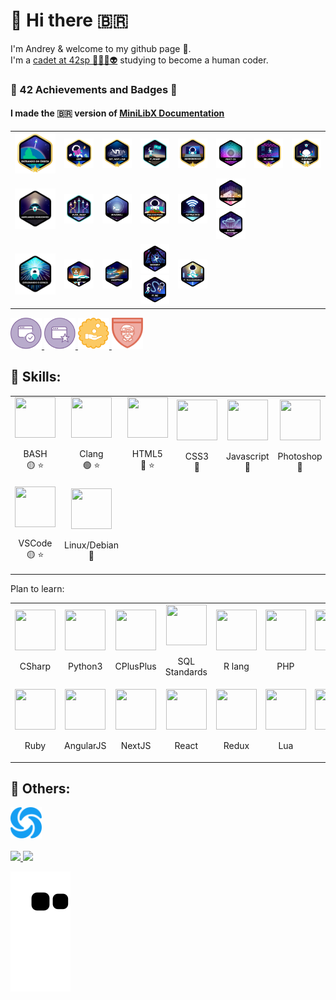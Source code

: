 # 👋 Hi there 🇧🇷
I'm Andrey & welcome to my github page 🙂.<br>
I'm a <a href="https://profile.intra.42.fr/users/adantas-" target="_blank">cadet at 42sp 👨‍🚀🚀👽</a> studying to become a <bold>human coder</bold>.<br>

[comment]: <> (My evolution on the 42 CV)

### 🤖 42 Achievements and Badges 🏅

#### I made the 🇧🇷 version of [MiniLibX Documentation](https://github.com/andreyvdl/MiniLibX_my_docs)<br>

<table>
	<tr>
		<td><img src="./images/phase_onem.png" alt="MISSION CLEAR" width="175px"></td>
		<td><a href="https://github.com/andreyvdl/42-libft" target="_blank"><img src="./images/libftm.png" alt="Silêncio na biblioteca 🤫" width="125px"></a></td>
		<td><a href="https://github.com/andreyvdl/42-get-next-line" target="_blank"><img src="./images/get_next_linem.png" alt="Raba eni" width="125px"></a></td>
		<td><a href="https://github.com/andreyvdl/42-ft_printf" target="_blank"><img src="./images/ft_printfe.png" alt="agora da pra usar printf" width="125px"></a></td>
		<td><a href="https://github.com/andreyvdl/42-Born2BeRoot" target="_blank"><img src="./images/born2berootm.png" alt="já da pra formatar o pc" width="125px"></a>
		<td><a href="https://github.com/andreyvdl/42-fract-ol" target="_blank"><img src="./images/fract-oln.png" alt="funny colors go brrrrrrrrrrrr" width="125px"></a></td>
		<td><a href="https://github.com/andreyvdl/42-so_long" target="_blank"><img src="./images/so_longm.png" alt="7 ou mais funções todo dia" width="125px"></a></td>
		<td><a href="https://github.com/andreyvdl/42-minitalk" target="_blank"><img src="./images/minitalkm.png" alt="... --- ..." width="125px"></a></td>
	</tr>
	<tr>
		<td><img src="./images/phase_twon.png" alt="CONGRATULATIONS" width="175px"></td>
		<td><a href="https://github.com/andreyvdl/42-push_swap" target="_blank"><img src="./images/push_swape.png" alt="joga pra cá, joga pra lá" width="125px"></a></td>
		<td><img src="./images/minishelln.png" alt="/dev/null$>" width="125px"></td>
		<td><img src="./images/philosophersn.png" alt="So solo che non so niente" width="125px"></td>
		<td><img src="./images/netpracticen.png" alt="157.40.95.145" width="125px"></td>
		<td><img src="./images/cub3dn.png" alt="RIP AND TEAR UNTIL IS DONE" width="125px"><br><img src="./images/minirtn.png" alt="WOW NICE GRAPHICS" width="125px"></td>
	</tr>
	<tr>
		<td><img src="./images/phase_threen.png" alt="$USER LEVEL 99 HP:$hp_cur/$hp_max MP:$mp_cur/$mp_max" width="175px"></td>
		<td><img src="./images/cppn.png" alt="printf(%d, C++)" width="125px"></td>
		<td><img src="./images/inceptionn.png" alt="ng." width="125px"></td>
		<td><img src="./images/webservn.png" alt="HTTPS://" width="125px"><br><img src="./images/ft_ircn.png" alt="DISCORDO" width="125px"></td>
		<td><img src="./images/ft_transcendencen.png" alt="I AM THE GOD OF CODE" width="125px"></td>
	</tr>
</table>

<a href="https://github.com/andreyvdl/Piscine-July2022" target="_blank">
<img src="./images/validaded3.svg" alt="projeto validado" width="50" height="50"> <img src="./images/bonus_hunter.svg" alt="caçadores de bonus" width="50" height="50"> <img src="./images/rich1.svg" alt="here comes the money" width="50" height="50"> <img src="./images/billgates1.svg" alt="todo programador é preguiçoso" width="50" height="50">
</a>

[comment]: <> (Things i know how to work)
[comment]: <> (The arrow tells how good I'am with this skill)
[comment]: <> (The star tells if is something I like to use)

## 🔰 Skills:

<table>
	<tr>
		<td align="center">
			<img src="https://cdn.jsdelivr.net/gh/devicons/devicon/icons/bash/bash-original.svg" width="65" height="65"><br>
			<p>BASH<br>🟡 ⭐</p>
		</td>
		<td align="center">
			<img src="https://cdn.jsdelivr.net/gh/devicons/devicon/icons/c/c-plain.svg" width="65" height="65"><br>
			<p>Clang<br>🟢 ⭐</p>
		</td>
		<td align="center">
			<img src="https://cdn.jsdelivr.net/gh/devicons/devicon/icons/html5/html5-plain-wordmark.svg" width="65" height="65"><br>
			<p>HTML5<br>🔴 ⭐</p>
		</td>
		<td align="center">
			<img src="https://cdn.jsdelivr.net/gh/devicons/devicon/icons/css3/css3-plain-wordmark.svg" width="65" height="65"><br>
			<p>CSS3<br>🔴</p>
		</td>
		<td align="center">
			<img src="https://cdn.jsdelivr.net/gh/devicons/devicon/icons/javascript/javascript-plain.svg" width="65" height="65"><br>
			<p>Javascript<br>🔴</p>
		</td>
		<td align="center">
			<img src="https://cdn.jsdelivr.net/gh/devicons/devicon/icons/photoshop/photoshop-line.svg" width="65" height="65"><br>
			<p>Photoshop<br>🔴</p>
		</td>
		<td align="center">
			<img src="https://cdn.jsdelivr.net/gh/devicons/devicon/icons/vim/vim-original.svg" width="65" height="65"><br>
			<p>VIM<br>🟡</p>
		</td>
		<td align="center">
			<img src="https://cdn.jsdelivr.net/gh/devicons/devicon/icons/go/go-original-wordmark.svg" width="65" height="65"><br>
			<p>GOlang<br>🔴 ⭐</p>
		</td>
	</tr>
	<tr>	
		<td align="center">
			<img src="https://cdn.jsdelivr.net/gh/devicons/devicon/icons/vscode/vscode-original-wordmark.svg" width="65" height="65"><br>
			<p>VSCode<br>🟡 ⭐</p>
		</td>
		<td align="center">
			<img src="https://cdn.jsdelivr.net/gh/devicons/devicon/icons/debian/debian-plain-wordmark.svg" width="65" height="65"><br>
			<p>Linux/Debian<br>🔴</p>
		</td>
	</tr>
</table>

Plan to learn:

<table>
	<tr>
		<td align="center">
            <img src="https://cdn.jsdelivr.net/gh/devicons/devicon/icons/csharp/csharp-plain.svg" width="65" height="65"><br>
			<p>CSharp</p>
		</td>
		<td align="center">
            <img src="https://cdn.jsdelivr.net/gh/devicons/devicon/icons/python/python-original-wordmark.svg" width="65" height="65"><br>
			<p>Python3</p>
		</td>
		<td align="center">
            <img src="https://cdn.jsdelivr.net/gh/devicons/devicon/icons/cplusplus/cplusplus-plain.svg" width="65" height="65"><br>
			<p>CPlusPlus</p>
		</td>
		<td align="center">
			<img src="https://cdn.jsdelivr.net/gh/devicons/devicon/icons/mysql/mysql-original-wordmark.svg" width="65" height="65"><br>
			<p>SQL Standards</p>
		</td>
		<td align="center">
			<img src="https://cdn.jsdelivr.net/gh/devicons/devicon/icons/r/r-original.svg" width="65" height="65"><br>
			<p>R lang</p>
		</td>
		<td align="center">
			<img src="https://cdn.jsdelivr.net/gh/devicons/devicon/icons/php/php-plain.svg" width="65" height="65"><br>
			<p>PHP</p>
		</td>
		<td align="center">
			<img src="https://cdn.jsdelivr.net/gh/devicons/devicon/icons/java/java-original-wordmark.svg" width="65" height="65"><br>
			<p>Java</p>
		</td>
		<td align="center">
			<img src="https://cdn.jsdelivr.net/gh/devicons/devicon/icons/kotlin/kotlin-original-wordmark.svg" width="65" height="65"><br>
			<p>Kotlin</p>
		</td>
	</tr>
	<tr>
		<td align="center">
			<img src="https://cdn.jsdelivr.net/gh/devicons/devicon/icons/ruby/ruby-original-wordmark.svg" width="65" height="65"><br>
			<p>Ruby</p>
		</td>
		<td align="center">
			<img src="https://cdn.jsdelivr.net/gh/devicons/devicon/icons/angularjs/angularjs-original-wordmark.svg" width="65" height="65"><br>
			<p>AngularJS</p>
		</td>
		<td align="center">
			<img src="https://cdn.jsdelivr.net/gh/devicons/devicon/icons/nextjs/nextjs-original.svg" width="65" height="65"><br>
			<p>NextJS</p>
		</td>
		<td align="center">
			<img src="https://cdn.jsdelivr.net/gh/devicons/devicon/icons/react/react-original.svg" width="65" height="65"><br>
			<p>React</p>
		</td>
		<td align="center">
			<img src="https://cdn.jsdelivr.net/gh/devicons/devicon/icons/redux/redux-original.svg" width="65" height="65"><br>
			<p>Redux</p>
		</td>
		<td align="center">
			<img src="https://cdn.jsdelivr.net/gh/devicons/devicon/icons/lua/lua-original-wordmark.svg" width="65" height="65"><br>
			<p>Lua</p>
		</td>
		<td align="center">
			<img src="https://cdn.jsdelivr.net/gh/devicons/devicon/icons/perl/perl-original.svg" width="65" height="65"><br>
			<p>Perl</p>
		</td>
	</tr>
</table>

## 🧠 Others:
<a href="https://github.com/andreyvdl/Sololearn" target="_blank">
<img src="./images/sololearn_logo.svg" alt="home alone" width="50" height="50">
</a>
<br><br>

<a href="https://github.com/andreyvdl">
<img width="200" src="https://github-readme-stats.vercel.app/api/top-langs/?username=andreyvdl&langs_count=7&theme=chartreuse-dark"/>
<img height="200" src="https://github-readme-stats.vercel.app/api?username=andreyvdl&show_icons=true&theme=chartreuse-dark&include_all_commits=true&count_private=true"/>
<br>

![snake gif](https://github.com/andreyvdl/andreyvdl/blob/output/github-contribution-grid-snake.svg)

